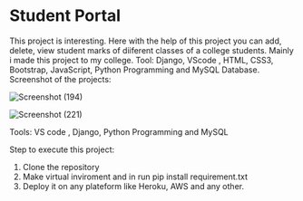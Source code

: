 # Student Portal
This project is interesting. Here with the help of this project you can add, delete, view student marks of diiferent classes of a college students. Mainly i made this project to my college.
Tool: Django, VScode , HTML, CSS3, Bootstrap, JavaScript, Python Programming and MySQL Database.
Screenshot of the projects:

![Screenshot (194)](https://user-images.githubusercontent.com/56572543/119272489-c5013500-bc23-11eb-8caf-07ced0a01b29.png)




![Screenshot (221)](https://user-images.githubusercontent.com/56572543/120843690-0979c280-c58c-11eb-8f78-221da88f47ae.png)


Tools: VS code , Django, Python Programming and  MySQL

Step to execute this project:

1. Clone the repository 
2. Make virtual inviroment and in run pip install requirement.txt
3. Deploy it on any plateform like Heroku, AWS and any other.

